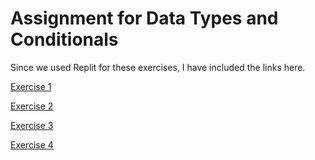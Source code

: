 # Assignment for Data Types and Conditionals

Since we used Replit for these exercises, I have included the links here.

[Exercise 1](https://replit.com/@JamesBaker35/troubleshooting)

[Exercise 2](https://replit.com/@JamesBaker35/enter-a-number)

[Exercise 3](https://replit.com/@JamesBaker35/lets-do-some-math)

[Exercise 4](https://replit.com/@JamesBaker35/direction-follow)